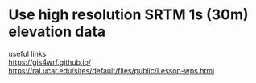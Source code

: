 # Use high resolution SRTM 1s (30m) elevation data 









useful links   
https://gis4wrf.github.io/  
https://ral.ucar.edu/sites/default/files/public/Lesson-wps.html


